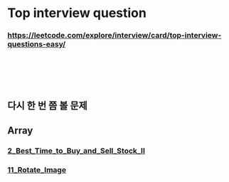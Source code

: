 # Top interview question
### https://leetcode.com/explore/interview/card/top-interview-questions-easy/
### <br/><br/><br/>

## 다시 한 번 쯤 볼 문제
## Array
### [2_Best_Time_to_Buy_and_Sell_Stock_II](https://github.com/Shin-jongwhan/leetcode/tree/main/Top_interview_question/Array/2_Best_Time_to_Buy_and_Sell_Stock_II)
### [11_Rotate_Image](https://github.com/Shin-jongwhan/leetcode/tree/main/Top_interview_question/Array/11_Rotate_Image)
### <br/><br/><br/>

